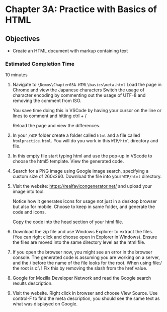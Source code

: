 # Chapter 3A: Practice with Basics of HTML 

## Objectives
* Create an HTML document with markup containing text

### Estimated Completion Time 
10 minutes

1. Navigate to `\Demos\Chapter03A-HTML\basics\meta.html`
Load the page in Chrome and view the Japanese characters
Switch the usage of character encoding by commenting out the usage of UTF-8 and removing the comment from ISO. 

    You save time doing this in VSCode by having your cursor on the line or lines to comment and hitting ctrl + /

    Reload the page and view the differences.

1. In your `/WIP` folder create a folder called `html` and a file called `htmlpractice.html`. You will do you work in this `WIP/html` directory and file.

1. In this empty file start typing html and use the pop-up in VScode to choose the html5 template. View the generated code.

1. Search for a PNG image using Google image search, specifying a custom size of 260x260. Download the file into your `WIP/html` directory.

1. Visit the website: https://realfavicongenerator.net/ and upload your image into tool. 

    Notice how it generates icons for usage not just in a desktop browser but also for mobile. Choose to keep in same folder, and generate the code and icons.

    Copy the code into the head section of your html file.

1. Download the zip file and use Windows Explorer to extract the files. (You can right click and choose open in Explorer in Windows). Ensure the files are moved into the same directory level as the html file.

1. If you open the browser now, you might see an error in the browser console. The generated code is assuming you are working on a server, and the / before the name of the file looks for the root. When using file:/ the root is c:\ !  Fix this by removing the slash from the href value.

1. Google for Mozilla Developer Network and read the Google search results description.

1. Visit the website. Right click in browser and choose View Source.  Use control-F to find the meta description, you should see the same text as what was displayed on Google.  
